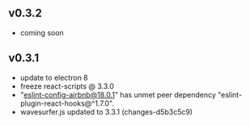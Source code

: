 ## v0.3.2
- coming soon
## v0.3.1
- update to electron 8
- freeze react-scripts @ 3.3.0
- "eslint-config-airbnb@18.0.1" has unmet peer dependency "eslint-plugin-react-hooks@^1.7.0".
- wavesurfer.js updated to 3.3.1 (changes-d5b3c5c9)